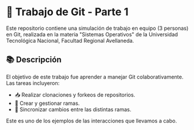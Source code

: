 # 📝 Trabajo de Git - Parte 1

Este repositorio contiene una simulación de trabajo en equipo (3 personas) en Git, realizada en la materia "Sistemas Operativos" de la Universidad Tecnológica Nacional, Facultad Regional Avellaneda.

## 📚 Descripción

El objetivo de este trabajo fue aprender a manejar Git colaborativamente. Las tareas incluyeron:

- 📥 Realizar clonaciones y forkeos de repositorios.
- 🌿 Crear y gestionar ramas.
- 🔄 Sincronizar cambios entre las distintas ramas.

Este es uno de los ejemplos de las interacciones que llevamos a cabo.
